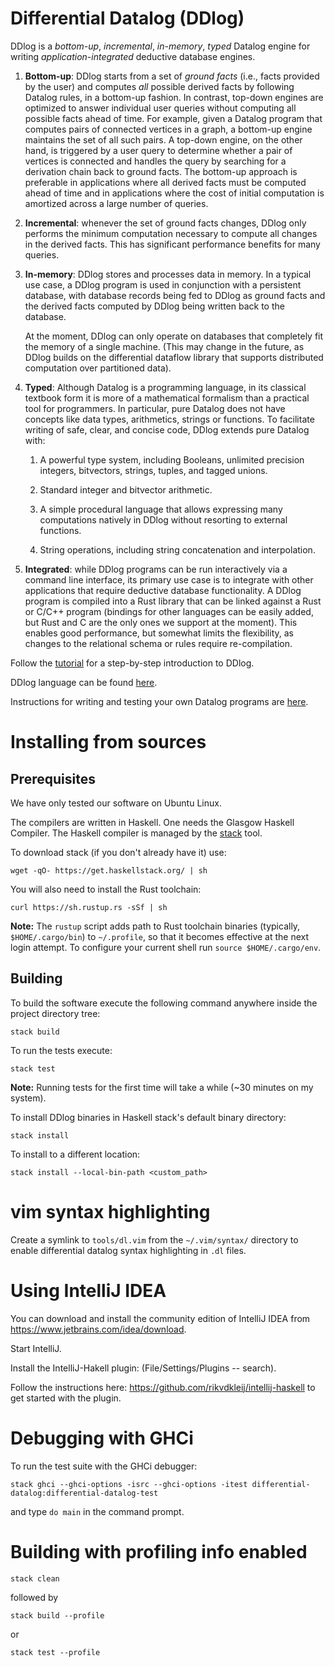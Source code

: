 # Differential Datalog (DDlog)

DDlog is a *bottom-up*, *incremental*, *in-memory*, *typed* Datalog engine for writing
*application-integrated* deductive database engines.

1. **Bottom-up**: DDlog starts from a set of *ground facts* (i.e., facts provided by the user) and
computes *all* possible derived facts by following Datalog rules, in a bottom-up fashion.  In
contrast, top-down engines are optimized to answer individual user queries without computing all
possible facts ahead of time.  For example, given a Datalog program that computes pairs of connected
vertices in a graph, a bottom-up engine maintains the set of all such pairs.  A top-down engine, on
the other hand, is triggered by a user query to determine whether a pair of vertices is connected
and handles the query by searching for a derivation chain back to ground facts.  The bottom-up
approach is preferable in applications where all derived facts must be computed ahead of time and in
applications where the cost of initial computation is amortized across a large number of queries.

2. **Incremental**: whenever the set of ground facts changes, DDlog only performs the minimum computation
necessary to compute all changes in the derived facts.  This has significant performance benefits for many queries.

3. **In-memory**: DDlog stores and processes data in memory.  In a typical use case, a DDlog program
is used in conjunction with a persistent database, with database records being fed to DDlog as
ground facts and the derived facts computed by DDlog being written back to the database.

    At the moment, DDlog can only operate on databases that completely fit the memory of a single
    machine. (This may change in the future, as DDlog builds on the differential dataflow library that
    supports distributed computation over partitioned data).

4. **Typed**: Although Datalog is a programming language, in its classical textbook form it
is more of a mathematical formalism than a practical tool for programmers.  In particular, pure
Datalog does not have concepts like data types, arithmetics, strings or functions.  To facilitate
writing of safe, clear, and concise code, DDlog extends pure Datalog with:

    1. A powerful type system, including Booleans, unlimited precision integers, bitvectors, strings,
    tuples, and tagged unions.

    2. Standard integer and bitvector arithmetic.

    3. A simple procedural language that allows expressing many computations natively in DDlog without
resorting to external functions.

    4. String operations, including string concatenation and interpolation.

5. **Integrated**: while DDlog programs can be run interactively via a command line interface, its
primary use case is to integrate with other applications that require deductive database
functionality.  A DDlog program is compiled into a Rust library that can be linked against a Rust or
C/C++ program (bindings for other languages can be easily added, but Rust and C are the only ones we
support at the moment).  This enables good performance, but somewhat limits the flexibility, as
changes to the relational schema or rules require re-compilation.

Follow the [tutorial](doc/tutorial/tutorial.md) for a step-by-step introduction to DDlog.

DDlog language can be found [here](doc/language_reference/language_reference.md).

Instructions for writing and testing your own Datalog programs are [here](doc/testing/testing.md).

# Installing from sources

## Prerequisites
We have only tested our software on Ubuntu Linux.

The compilers are written in Haskell.  One needs the Glasgow Haskell
Compiler.  The Haskell compiler is managed by the
[stack](https://github.com/commercialhaskell/stack) tool.

To download stack (if you don't already have it) use:

```
wget -qO- https://get.haskellstack.org/ | sh
```

You will also need to install the Rust toolchain:

```
curl https://sh.rustup.rs -sSf | sh
```

**Note:** The `rustup` script adds path to Rust toolchain binaries (typically, `$HOME/.cargo/bin`)
to `~/.profile`, so that it becomes effective at the next login attempt.  To configure your current
shell run `source $HOME/.cargo/env`.

## Building

To build the software execute the following command anywhere inside the project directory tree:

```
stack build
```

To run the tests execute:

```
stack test
```

**Note:** Running tests for the first time will take a while (~30 minutes on my system).

To install DDlog binaries in Haskell stack's default binary directory:

```
stack install
```

To install to a different location:

```
stack install --local-bin-path <custom_path>
```

# vim syntax highlighting

Create a symlink to `tools/dl.vim` from the `~/.vim/syntax/` directory to enable differential 
datalog syntax highlighting in `.dl` files.

# Using IntelliJ IDEA

You can download and install the community edition of IntelliJ IDEA
from https://www.jetbrains.com/idea/download.

Start IntelliJ.

Install the IntelliJ-Hakell plugin: (File/Settings/Plugins -- search).

Follow the instructions here: https://github.com/rikvdkleij/intellij-haskell to
get started with the plugin.

# Debugging with GHCi

To run the test suite with the GHCi debugger:

```
stack ghci --ghci-options -isrc --ghci-options -itest differential-datalog:differential-datalog-test
```

and type `do main` in the command prompt.

# Building with profiling info enabled

```
stack clean
```

followed by

```
stack build --profile
```

or

```
stack test --profile
```
